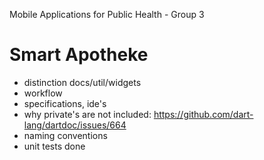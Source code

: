 Mobile Applications for Public Health - Group 3

# Smart Apotheke

- distinction docs/util/widgets
- workflow
- specifications, ide's
- why private's are not included: https://github.com/dart-lang/dartdoc/issues/664
- naming conventions
- unit tests done